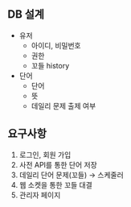 ## DB 설계

- 유저
    - 아이디, 비밀번호
    - 권한
    - 꼬들 history
- 단어
    - 단어
    - 뜻
    - 데일리 문제 출제 여부

## 요구사항

1. 로그인, 회원 가입
2. 사전 API를 통한 단어 저장
3. 데일리 단어 문제(꼬들) → 스케줄러
4. 웹 소켓을 통한 꼬들 대결
5. 관리자 페이지

